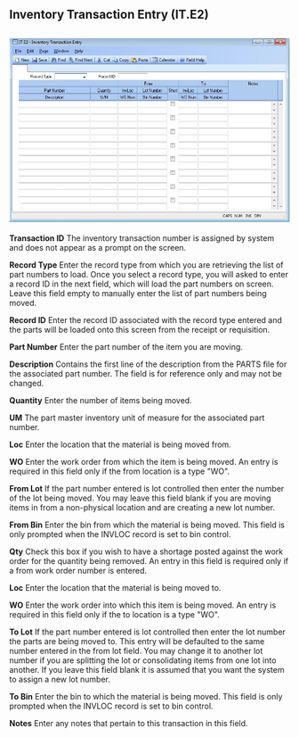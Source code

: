 ##  Inventory Transaction Entry (IT.E2)

<PageHeader />

##

![](./IT-E2-1.jpg)

**Transaction ID** The inventory transaction number is assigned by system and
does not appear as a prompt on the screen.  
  
**Record Type** Enter the record type from which you are retrieving the list
of part numbers to load. Once you select a record type, you will asked to
enter a record ID in the next field, which will load the part numbers on
screen. Leave this field empty to manually enter the list of part numbers
being moved.  
  
**Record ID** Enter the record ID associated with the record type entered and
the parts will be loaded onto this screen from the receipt or requisition.  
  
**Part Number** Enter the part number of the item you are moving.  
  
**Description** Contains the first line of the description from the PARTS file
for the associated part number. The field is for reference only and may not be
changed.  
  
**Quantity** Enter the number of items being moved.  
  
**UM** The part master inventory unit of measure for the associated part
number.  
  
**Loc** Enter the location that the material is being moved from.  
  
**WO** Enter the work order from which the item is being moved. An entry is
required in this field only if the from location is a type "WO".  
  
**From Lot** If the part number entered is lot controlled then enter the
number of the lot being moved. You may leave this field blank if you are
moving items in from a non-physical location and are creating a new lot
number.  
  
**From Bin** Enter the bin from which the material is being moved. This field
is only prompted when the INVLOC record is set to bin control.  
  
**Qty** Check this box if you wish to have a shortage posted against the work
order for the quantity being removed. An entry in this field is required only
if a from work order number is entered.  
  
**Loc** Enter the location that the material is being moved to.  
  
**WO** Enter the work order into which this item is being moved. An entry is
required in this field only if the to location is a type "WO".  
  
**To Lot** If the part number entered is lot controlled then enter the lot
number the parts are being moved to. This entry will be defaulted to the same
number entered in the from lot field. You may change it to another lot number
if you are splitting the lot or consolidating items from one lot into another.
If you leave this field blank it is assumed that you want the system to assign
a new lot number.  
  
**To Bin** Enter the bin to which the material is being moved. This field is
only prompted when the INVLOC record is set to bin control.  
  
**Notes** Enter any notes that pertain to this transaction in this field.  
  
  
<badge text= "Version 8.10.57" vertical="middle" />

<PageFooter />